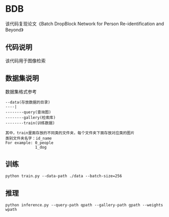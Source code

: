 # BDB
该代码复现论文《Batch DropBlock Network for Person Re-identification and Beyond》

## 代码说明
该代码用于图像检索

## 数据集说明
数据集格式参考
```
--data(存放数据的目录)
----|
--------query(查询图)
--------gallery(检索库)
--------train(训练数据)

其中，train里面存放的不同类的文件夹，每个文件夹下面存放对应类的图片
类别文件夹名字：id_name
For example: 0_people
             1_dog
```

## 训练
```
python train.py --data-path ./data --batch-size=256 
```

## 推理
```
python inference.py --query-path qpath --gallery-path gpath --weights wpath
```
